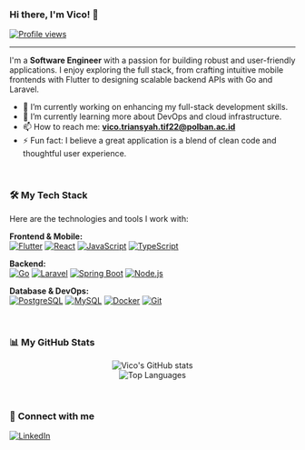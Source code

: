 ### Hi there, I'm Vico! 👋

<p align="left">
  <a href="https://github.com/VicoTriansyahNasril">
    <img src="https://komarev.com/ghpvc/?username=VicoTriansyahNasril&label=Profile%20views&color=0e75b6&style=flat" alt="Profile views" />
  </a>
</p>

---

I'm a **Software Engineer** with a passion for building robust and user-friendly applications. I enjoy exploring the full stack, from crafting intuitive mobile frontends with Flutter to designing scalable backend APIs with Go and Laravel.

- 🔭 I’m currently working on enhancing my full-stack development skills.
- 🌱 I’m currently learning more about DevOps and cloud infrastructure.
- 📫 How to reach me: **vico.triansyah.tif22@polban.ac.id**
- ⚡ Fun fact: I believe a great application is a blend of clean code and thoughtful user experience.

<br/>

### 🛠️ **My Tech Stack**

Here are the technologies and tools I work with:

<p align="left">
  <strong>Frontend & Mobile:</strong><br>
  <a href="https://flutter.dev" target="_blank" rel="noreferrer"><img src="https://img.shields.io/badge/Flutter-02569B?style=for-the-badge&logo=flutter&logoColor=white" alt="Flutter"></a>
  <a href="https://reactjs.org/" target="_blank" rel="noreferrer"><img src="https://img.shields.io/badge/React-61DAFB?style=for-the-badge&logo=react&logoColor=black" alt="React"></a>
  <a href="https://developer.mozilla.org/en-US/docs/Web/JavaScript" target="_blank" rel="noreferrer"><img src="https://img.shields.io/badge/JavaScript-F7DF1E?style=for-the-badge&logo=javascript&logoColor=black" alt="JavaScript"></a>
  <a href="https://www.typescriptlang.org/" target="_blank" rel="noreferrer"><img src="https://img.shields.io/badge/TypeScript-3178C6?style=for-the-badge&logo=typescript&logoColor=white" alt="TypeScript"></a>
</p>

<p align="left">
  <strong>Backend:</strong><br>
  <a href="https://golang.org" target="_blank" rel="noreferrer"><img src="https://img.shields.io/badge/Go-00ADD8?style=for-the-badge&logo=go&logoColor=white" alt="Go"></a>
  <a href="https://laravel.com/" target="_blank" rel="noreferrer"><img src="https://img.shields.io/badge/Laravel-FF2D20?style=for-the-badge&logo=laravel&logoColor=white" alt="Laravel"></a>
  <a href="https://spring.io/projects/spring-boot" target="_blank" rel="noreferrer"><img src="https://img.shields.io/badge/Spring_Boot-6DB33F?style=for-the-badge&logo=spring-boot&logoColor=white" alt="Spring Boot"></a>
  <a href="https://nodejs.org" target="_blank" rel="noreferrer"><img src="https://img.shields.io/badge/Node.js-339933?style=for-the-badge&logo=nodedotjs&logoColor=white" alt="Node.js"></a>
</p>

<p align="left">
  <strong>Database & DevOps:</strong><br>
  <a href="https://www.postgresql.org" target="_blank" rel="noreferrer"><img src="https://img.shields.io/badge/PostgreSQL-4169E1?style=for-the-badge&logo=postgresql&logoColor=white" alt="PostgreSQL"></a>
  <a href="https://www.mysql.com/" target="_blank" rel="noreferrer"><img src="https://img.shields.io/badge/MySQL-4479A1?style=for-the-badge&logo=mysql&logoColor=white" alt="MySQL"></a>
  <a href="https://www.docker.com/" target="_blank" rel="noreferrer"><img src="https://img.shields.io/badge/Docker-2496ED?style=for-the-badge&logo=docker&logoColor=white" alt="Docker"></a>
  <a href="https://git-scm.com/" target="_blank" rel="noreferrer"><img src="https://img.shields.io/badge/Git-F05032?style=for-the-badge&logo=git&logoColor=white" alt="Git"></a>
</p>

<br/>

### 📊 **My GitHub Stats**

<p align="center">
  <img src="https://github-readme-stats.vercel.app/api?username=VicoTriansyahNasril&show_icons=true&theme=transparent&hide_border=true&include_all_commits=true&count_private=true" alt="Vico's GitHub stats" />
  <br/>
  <img src="https://github-readme-stats.vercel.app/api/top-langs/?username=VicoTriansyahNasril&layout=compact&theme=transparent&hide_border=true" alt="Top Languages" />
</p>

<br/>

### 🔗 **Connect with me**

<p align="left">
  <a href="https://www.linkedin.com/in/vico-triansyah-nasril" target="_blank"><img src="https://img.shields.io/badge/LinkedIn-0A66C2?style=for-the-badge&logo=linkedin&logoColor=white" alt="LinkedIn"></a>
  <!-- GANTI DENGAN LINK MEDIA SOSIAL LAIN JIKA ADA -->
</p>
